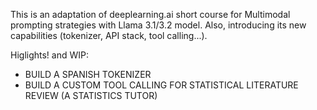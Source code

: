 This is an adaptation of deeplearning.ai short course for Multimodal prompting strategies with Llama 3.1/3.2 model. 
Also, introducing its new capabilities (tokenizer, API stack, tool calling...). 

Higlights! and WIP:
- BUILD A SPANISH TOKENIZER
- BUILD A CUSTOM TOOL CALLING FOR STATISTICAL LITERATURE REVIEW (A STATISTICS TUTOR)
